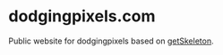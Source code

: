 # dodgingpixels.com
Public website for dodgingpixels based on [getSkeleton](http://getskeleton.com/).
